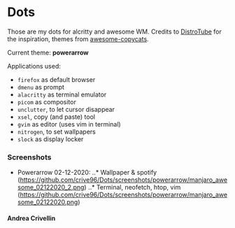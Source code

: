 # Dots

Those are my dots for alcritty and awesome WM.
Credits to [DistroTube](https://www.youtube.com/channel/UCVls1GmFKf6WlTraIb_IaJg) for the inspiration, themes from [awesome-copycats](https://github.com/lcpz/awesome-copycats).

Current theme: **powerarrow**

Applications used:
* `firefox` as default browser
* `dmenu` as prompt
* `alacritty` as terminal emulator
* `picom` as compositor
* `unclutter`, to let cursor disappear
* `xsel`, copy (and paste) tool
* `gvim` as editor (uses vim in terminal)
* `nitrogen`, to set wallpapers
* `slock` as display locker

### Screenshots
* Powerarrow 02-12-2020:
..* Wallpaper & spotify
(https://github.com/crive96/Dots/screenshots/powerarrow/manjaro_awesome_02122020_2.png)
..* Terminal, neofetch, htop, vim
(https://github.com/crive96/Dots/screenshots/powerarrow/manjaro_awesome_02122020.png)

#### Andrea Crivellin
